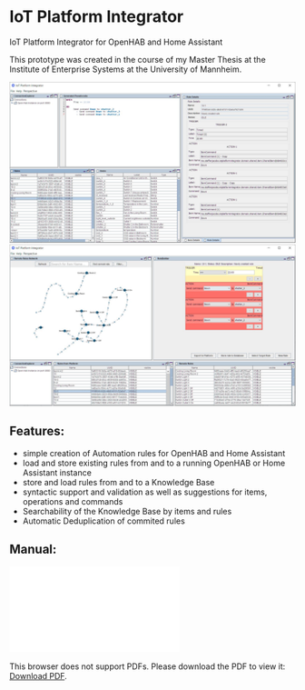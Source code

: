 # IoT Platform Integrator
IoT Platform Integrator for OpenHAB and Home Assistant

This prototype was created in the course of my Master Thesis at the Institute of Enterprise Systems at the University of Mannheim.

<img src="./Main UI.jpg" />
<img src="./Integration UI.jpg" />

## Features:
- simple creation of Automation rules for OpenHAB and Home Assistant 
- load and store existing rules from and to a running OpenHAB or Home Assistant instance
- store and load rules from and to a Knowledge Base
- syntactic support and validation as well as suggestions for items, operations and commands
- Searchability of the Knowledge Base by items and rules
- Automatic Deduplication of commited rules



## Manual:
<object data="./Quick Start Guide for the IoT Platform Integrator.pdf" type="application/pdf" width="100%" height="100%">
    <embed src="./Quick Start Guide for the IoT Platform Integrator.pdf">
        <p>This browser does not support PDFs. Please download the PDF to view it: <a href="./Quick Start Guide for the IoT Platform Integrator.pdf">Download PDF</a>.</p>
    </embed>
</object>

